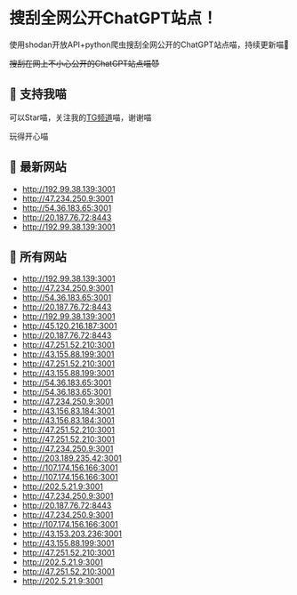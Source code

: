 # 搜刮全网公开ChatGPT站点！

使用shodan开放API+python爬虫搜刮全网公开的ChatGPT站点喵，持续更新喵🥳

~~搜刮在网上不小心公开的ChatGPT站点喵😈~~

## 🚀 支持我喵

可以Star喵，关注我的[TG频道](https://t.me/puddin_share)喵，谢谢喵

玩得开心喵

## 📖 最新网站

- http://192.99.38.139:3001
- http://47.234.250.9:3001
- http://54.36.183.65:3001
- http://20.187.76.72:8443
- http://192.99.38.139:3001


## 📖 所有网站

- http://192.99.38.139:3001
- http://47.234.250.9:3001
- http://54.36.183.65:3001
- http://20.187.76.72:8443
- http://192.99.38.139:3001
- http://45.120.216.187:3001
- http://20.187.76.72:8443
- http://47.251.52.210:3001
- http://43.155.88.199:3001
- http://47.251.52.210:3001
- http://43.155.88.199:3001
- http://54.36.183.65:3001
- http://54.36.183.65:3001
- http://47.234.250.9:3001
- http://43.156.83.184:3001
- http://43.156.83.184:3001
- http://47.251.52.210:3001
- http://47.251.52.210:3001
- http://47.234.250.9:3001
- http://203.189.235.42:3001
- http://107.174.156.166:3001
- http://107.174.156.166:3001
- http://202.5.21.9:3001
- http://47.234.250.9:3001
- http://20.187.76.72:8443
- http://47.234.250.9:3001
- http://107.174.156.166:3001
- http://43.153.203.236:3001
- http://43.155.88.199:3001
- http://47.251.52.210:3001
- http://202.5.21.9:3001
- http://47.251.52.210:3001
- http://202.5.21.9:3001


